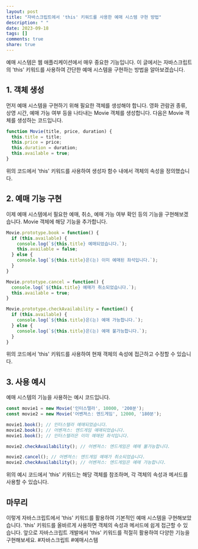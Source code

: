 ```yaml
---
layout: post
title: "자바스크립트에서 'this' 키워드를 사용한 예매 시스템 구현 방법"
description: " "
date: 2023-09-18
tags: []
comments: true
share: true
---
```


예매 시스템은 웹 애플리케이션에서 매우 중요한 기능입니다. 이 글에서는 자바스크립트의 'this' 키워드를 사용하여 간단한 예매 시스템을 구현하는 방법을 알아보겠습니다.

## 1. 객체 생성

먼저 예매 시스템을 구현하기 위해 필요한 객체를 생성해야 합니다. 영화 관람권 종류, 상영 시간, 예매 가능 여부 등을 나타내는 Movie 객체를 생성합니다. 다음은 Movie 객체를 생성하는 코드입니다.

```javascript
function Movie(title, price, duration) {
  this.title = title;
  this.price = price;
  this.duration = duration;
  this.available = true;
}
```
위의 코드에서 'this' 키워드를 사용하여 생성자 함수 내에서 객체의 속성을 정의했습니다.

## 2. 예매 기능 구현

이제 예매 시스템에서 필요한 예매, 취소, 예매 가능 여부 확인 등의 기능을 구현해보겠습니다. Movie 객체에 해당 기능을 추가합니다.

```javascript
Movie.prototype.book = function() {
  if (this.available) {
    console.log(`${this.title} 예매되었습니다.`);
    this.available = false;
  } else {
    console.log(`${this.title}은(는) 이미 예매된 좌석입니다.`);
  }
}

Movie.prototype.cancel = function() {
  console.log(`${this.title} 예매가 취소되었습니다.`);
  this.available = true;
}

Movie.prototype.checkAvailability = function() {
  if (this.available) {
    console.log(`${this.title}은(는) 예매 가능합니다.`);
  } else {
    console.log(`${this.title}은(는) 예매 불가능합니다.`);
  }
}
```

위의 코드에서 'this' 키워드를 사용하여 현재 객체의 속성에 접근하고 수정할 수 있습니다.

## 3. 사용 예시

예매 시스템의 기능을 사용하는 예시 코드입니다.

```javascript
const movie1 = new Movie('인터스텔라', 10000, '200분');
const movie2 = new Movie('어벤져스: 엔드게임', 12000, '180분');

movie1.book(); // 인터스텔라 예매되었습니다.
movie2.book(); // 어벤져스: 엔드게임 예매되었습니다.
movie1.book(); // 인터스텔라은 이미 예매된 좌석입니다.

movie2.checkAvailability(); // 어벤져스: 엔드게임은 예매 불가능합니다.

movie2.cancel(); // 어벤져스: 엔드게임 예매가 취소되었습니다.
movie2.checkAvailability(); // 어벤져스: 엔드게임은 예매 가능합니다.
```

위의 예시 코드에서 'this' 키워드는 해당 객체를 참조하며, 각 객체의 속성과 메서드를 사용할 수 있습니다.

## 마무리

이렇게 자바스크립트에서 'this' 키워드를 활용하여 기본적인 예매 시스템을 구현해보았습니다. 'this' 키워드를 올바르게 사용하면 객체의 속성과 메서드에 쉽게 접근할 수 있습니다. 앞으로 자바스크립트 개발에서 'this' 키워드를 적절히 활용하여 다양한 기능을 구현해보세요. #자바스크립트 #예매시스템